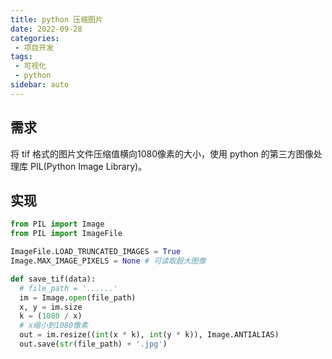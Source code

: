 ```yaml
---
title: python 压缩图片
date: 2022-09-28
categories:
 - 项目开发
tags:
 - 可视化
 - python
sidebar: auto
---
```


## 需求

将 tif 格式的图片文件压缩值横向1080像素的大小，使用 python 的第三方图像处理库 PIL(Python Image Library)。

## 实现

``` py
from PIL import Image
from PIL import ImageFile

ImageFile.LOAD_TRUNCATED_IMAGES = True
Image.MAX_IMAGE_PIXELS = None # 可读取超大图像

def save_tif(data):
  # file_path = '......'
  im = Image.open(file_path)
  x, y = im.size
  k = (1080 / x)
  # x缩小到1080像素
  out = im.resize((int(x * k), int(y * k)), Image.ANTIALIAS)
  out.save(str(file_path) + '.jpg')
```
